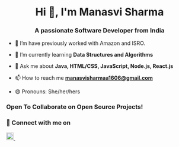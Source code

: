 <!-- <img src="https://blogger.googleusercontent.com/img/a/AVvXsEjY6lMpAMavOhS5PluFlxyk6xF5CXdmrjCi6ROfDMIRG8UHPAPcaECQwPveeQCd-0OOfdc6S-OKnMivDCNDFIi5Jz8u43EKATF1S11qEFyIcB5lqRiPGh_aTgVNJOeTrSVhrxw3ZyjnQhcMMvL1WL7dFp9VpLABZ3VruSTqtcvVORtaWKi8IR1vgxRd=s1920" height="250px"/> -->
<h1 align="center">Hi 👋, I'm Manasvi Sharma</h1>
<h3 align="center">A passionate Software Developer from India</h3>

- 🔭 I’m have previously worked with Amazon and ISRO.

- 🌱 I’m currently learning **Data Structures and Algorithms**

- 💬 Ask me about **Java, HTML/CSS, JavaScript, Node.js, React.js**

- 📫 How to reach me **manasvisharmaa1606@gmail.com**

- 😄 Pronouns: She/her/hers

### Open To Collaborate on Open Source Projects!

### 🤝 Connect with me on

<!--[![Discord](https://discord.c99.nl/widget/theme-3/844025480687386695.png)](https://discordapp.com/users/kai_11#4616)-->

<!-- <a href="https://twitter.com/codewithkai" target="_blank" rel="noopener">
    <img width="20" src="https://cdn0.iconfinder.com/data/icons/social-media-2474/128/twitter_social_media_social_media_network-512.png" alt="Twitter">
</a> -->
<a href="https://www.linkedin.com/in/manasvisharmaa/" target="_blank" rel="noopener">
    <img width="20" src="https://cdn0.iconfinder.com/data/icons/social-media-2474/128/linkedin_linked_interface_media_social_network-512.png" alt="LinkedIn">
</a> 
<!--<a href="https://discordapp.com/users/kai_11#4616" target="_blank" rel="noopener">
    <img width="20" src="https://cdn0.iconfinder.com/data/icons/social-media-2474/128/discord_message_interaction_logo_communication-512.png" alt="Discord">
</a> -->
<!-- <a href="https://vas.cx/gtel">
    <img width="20" src="https://cdn0.iconfinder.com/data/icons/social-media-2474/128/whatsapp_social_media_social_media_network-512.png" alt="WhatsApp">
</a> 
<a href="https://vas.cx/videos" target="_blank" rel="noopener">
    <img width="20" src="https://cdn0.iconfinder.com/data/icons/social-media-2474/128/youtube_logo_social_media_social_media_network-512.png" alt="YouTube">
</a> -->
<br> <br>

<!--<h3 align="left">Languages and Tools:</h3>

![Your Repository's Stats](https://github-readme-stats.vercel.app/api/top-langs/?username=kailashchoudhary11&theme=blue-green)

### GitHub Stats:

<!-- Please don't remove this: Grab your social icons from https://github.com/carlsednaoui/gitsocial -->
<!--<img src="https://github-readme-stats.vercel.app/api?username=kailashchoudhary11&show_icons=true&theme=jolly" alt="github stats" width="48%" align="left" margin-top="140px"/>
</a>
<img src="https://github-readme-streak-stats.herokuapp.com/?user=kailashchoudhary11&theme=jolly" width="48%" >

### Leetcode Stats:

![Leetcode Stats](https://leetcard.jacoblin.cool/kai_11?theme=unicorn)

### My Holopin Badges

[![@kai_11's Holopin board](https://holopin.me/kai_11)](https://holopin.io/@kai_11)

<!-- ### Novu Contributor Badge

<a href="https://novu.co/contributors/kailashchoudhary11/"><img src="https://contributors.novu.co/profiles/kailashchoudhary11-small.jpg" height="170" width="450" alt="" /></a>

**kailashchoudhary11/kailashchoudhary11** is a ✨ _special_ ✨ repository because its `README.md` (this file) appears on your GitHub profile.

Here are some ideas to get you started:

- 🔭 I’m currently working on ...
- 🌱 I’m currently learning ...
- 👯 I’m looking to collaborate on ...
- 🤔 I’m looking for help with ...
- 💬 Ask me about ...
- 📫 How to reach me: ...
- 😄 Pronouns: ...
- ⚡ Fun fact: ...
-->
